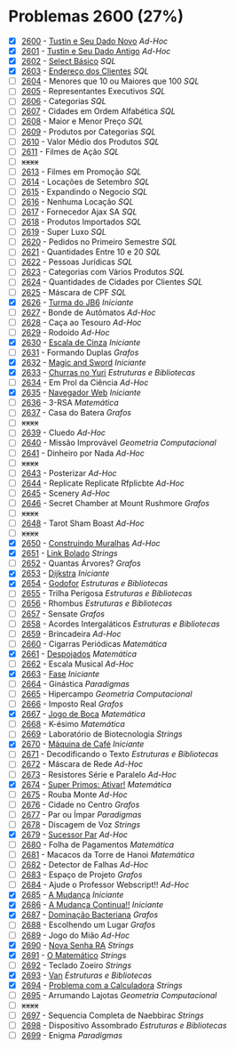 # Problemas 2600 (27%)

- [x]  [2600](https://www.beecrowd.com.br/judge/pt/problems/view/2600) - [Tustin e Seu Dado Novo](https://github.com/potigol/beecrowd/blob/master/src/2600/2600.poti) *Ad-Hoc*
- [x]  [2601](https://www.beecrowd.com.br/judge/pt/problems/view/2601) - [Tustin e Seu Dado Antigo](https://github.com/potigol/beecrowd/blob/master/src/2600/2601.poti) *Ad-Hoc*
- [x]  [2602](https://www.beecrowd.com.br/judge/pt/problems/view/2602) - [Select Básico](https://github.com/potigol/beecrowd/blob/master/src/2600/2602.poti) *SQL*
- [x]  [2603](https://www.beecrowd.com.br/judge/pt/problems/view/2603) - [Endereço dos Clientes](https://github.com/potigol/beecrowd/blob/master/src/2600/2603.poti) *SQL*
- [ ]  [2604](https://www.beecrowd.com.br/judge/pt/problems/view/2604) - Menores que 10 ou Maiores que 100 *SQL*
- [ ]  [2605](https://www.beecrowd.com.br/judge/pt/problems/view/2605) - Representantes Executivos *SQL*
- [ ]  [2606](https://www.beecrowd.com.br/judge/pt/problems/view/2606) - Categorias *SQL*
- [ ]  [2607](https://www.beecrowd.com.br/judge/pt/problems/view/2607) - Cidades em Ordem Alfabética *SQL*
- [ ]  [2608](https://www.beecrowd.com.br/judge/pt/problems/view/2608) - Maior e Menor Preço *SQL*
- [ ]  [2609](https://www.beecrowd.com.br/judge/pt/problems/view/2609) - Produtos por Categorias *SQL*
- [ ]  [2610](https://www.beecrowd.com.br/judge/pt/problems/view/2610) - Valor Médio dos Produtos *SQL*
- [ ]  [2611](https://www.beecrowd.com.br/judge/pt/problems/view/2611) - Filmes de Ação *SQL*
- [ ] ~~xxxx~~
- [ ]  [2613](https://www.beecrowd.com.br/judge/pt/problems/view/2613) - Filmes em Promoção *SQL*
- [ ]  [2614](https://www.beecrowd.com.br/judge/pt/problems/view/2614) - Locações de Setembro *SQL*
- [ ]  [2615](https://www.beecrowd.com.br/judge/pt/problems/view/2615) - Expandindo o Negocio *SQL*
- [ ]  [2616](https://www.beecrowd.com.br/judge/pt/problems/view/2616) - Nenhuma Locação *SQL*
- [ ]  [2617](https://www.beecrowd.com.br/judge/pt/problems/view/2617) - Fornecedor Ajax SA *SQL*
- [ ]  [2618](https://www.beecrowd.com.br/judge/pt/problems/view/2618) - Produtos Importados *SQL*
- [ ]  [2619](https://www.beecrowd.com.br/judge/pt/problems/view/2619) - Super Luxo *SQL*
- [ ]  [2620](https://www.beecrowd.com.br/judge/pt/problems/view/2620) - Pedidos no Primeiro Semestre *SQL*
- [ ]  [2621](https://www.beecrowd.com.br/judge/pt/problems/view/2621) - Quantidades Entre 10 e 20 *SQL*
- [ ]  [2622](https://www.beecrowd.com.br/judge/pt/problems/view/2622) - Pessoas Jurídicas *SQL*
- [ ]  [2623](https://www.beecrowd.com.br/judge/pt/problems/view/2623) - Categorias com Vários Produtos *SQL*
- [ ]  [2624](https://www.beecrowd.com.br/judge/pt/problems/view/2624) - Quantidades de Cidades por Clientes *SQL*
- [ ]  [2625](https://www.beecrowd.com.br/judge/pt/problems/view/2625) - Máscara de CPF *SQL*
- [x]  [2626](https://www.beecrowd.com.br/judge/pt/problems/view/2626) - [Turma do JB6](https://github.com/potigol/beecrowd/blob/master/src/2600/2626.poti) *Iniciante*
- [ ]  [2627](https://www.beecrowd.com.br/judge/pt/problems/view/2627) - Bonde de Autômatos *Ad-Hoc*
- [ ]  [2628](https://www.beecrowd.com.br/judge/pt/problems/view/2628) - Caça ao Tesouro *Ad-Hoc*
- [ ]  [2629](https://www.beecrowd.com.br/judge/pt/problems/view/2629) - Rodoido *Ad-Hoc*
- [x]  [2630](https://www.beecrowd.com.br/judge/pt/problems/view/2630) - [Escala de Cinza](https://github.com/potigol/beecrowd/blob/master/src/2600/2630.poti) *Iniciante*
- [ ]  [2631](https://www.beecrowd.com.br/judge/pt/problems/view/2631) - Formando Duplas *Grafos*
- [x]  [2632](https://www.beecrowd.com.br/judge/pt/problems/view/2632) - [Magic and Sword](https://github.com/potigol/beecrowd/blob/master/src/2600/2632.poti) *Iniciante*
- [x]  [2633](https://www.beecrowd.com.br/judge/pt/problems/view/2633) - [Churras no Yuri](https://github.com/potigol/beecrowd/blob/master/src/2600/2633.poti) *Estruturas e Bibliotecas*
- [ ]  [2634](https://www.beecrowd.com.br/judge/pt/problems/view/2634) - Em Prol da Ciência *Ad-Hoc*
- [x]  [2635](https://www.beecrowd.com.br/judge/pt/problems/view/2635) - [Navegador Web](https://github.com/potigol/beecrowd/blob/master/src/2600/2635.poti) *Iniciante*
- [ ]  [2636](https://www.beecrowd.com.br/judge/pt/problems/view/2636) - 3-RSA *Matemática*
- [ ]  [2637](https://www.beecrowd.com.br/judge/pt/problems/view/2637) - Casa do Batera *Grafos*
- [ ] ~~xxxx~~
- [ ]  [2639](https://www.beecrowd.com.br/judge/pt/problems/view/2639) - Cluedo *Ad-Hoc*
- [ ]  [2640](https://www.beecrowd.com.br/judge/pt/problems/view/2640) - Missão Improvável *Geometria Computacional*
- [ ]  [2641](https://www.beecrowd.com.br/judge/pt/problems/view/2641) - Dinheiro por Nada *Ad-Hoc*
- [ ] ~~xxxx~~
- [ ]  [2643](https://www.beecrowd.com.br/judge/pt/problems/view/2643) - Posterizar *Ad-Hoc*
- [ ]  [2644](https://www.beecrowd.com.br/judge/pt/problems/view/2644) - Replicate Replicate Rfplicbte *Ad-Hoc*
- [ ]  [2645](https://www.beecrowd.com.br/judge/pt/problems/view/2645) - Scenery *Ad-Hoc*
- [ ]  [2646](https://www.beecrowd.com.br/judge/pt/problems/view/2646) - Secret Chamber at Mount Rushmore *Grafos*
- [ ] ~~xxxx~~
- [ ]  [2648](https://www.beecrowd.com.br/judge/pt/problems/view/2648) - Tarot Sham Boast *Ad-Hoc*
- [ ] ~~xxxx~~
- [x]  [2650](https://www.beecrowd.com.br/judge/pt/problems/view/2650) - [Construindo Muralhas](https://github.com/potigol/beecrowd/blob/master/src/2600/2650.poti) *Ad-Hoc*
- [x]  [2651](https://www.beecrowd.com.br/judge/pt/problems/view/2651) - [Link Bolado](https://github.com/potigol/beecrowd/blob/master/src/2600/2651.poti) *Strings*
- [ ]  [2652](https://www.beecrowd.com.br/judge/pt/problems/view/2652) - Quantas Árvores? *Grafos*
- [x]  [2653](https://www.beecrowd.com.br/judge/pt/problems/view/2653) - [Dijkstra](https://github.com/potigol/beecrowd/blob/master/src/2600/2653.poti) *Iniciante*
- [x]  [2654](https://www.beecrowd.com.br/judge/pt/problems/view/2654) - [Godofor](https://github.com/potigol/beecrowd/blob/master/src/2600/2654.poti) *Estruturas e Bibliotecas*
- [ ]  [2655](https://www.beecrowd.com.br/judge/pt/problems/view/2655) - Trilha Perigosa *Estruturas e Bibliotecas*
- [ ]  [2656](https://www.beecrowd.com.br/judge/pt/problems/view/2656) - Rhombus *Estruturas e Bibliotecas*
- [ ]  [2657](https://www.beecrowd.com.br/judge/pt/problems/view/2657) - Sensate *Grafos*
- [ ]  [2658](https://www.beecrowd.com.br/judge/pt/problems/view/2658) - Acordes Intergaláticos *Estruturas e Bibliotecas*
- [ ]  [2659](https://www.beecrowd.com.br/judge/pt/problems/view/2659) - Brincadeira *Ad-Hoc*
- [ ]  [2660](https://www.beecrowd.com.br/judge/pt/problems/view/2660) - Cigarras Periódicas *Matemática*
- [x]  [2661](https://www.beecrowd.com.br/judge/pt/problems/view/2661) - [Despojados](https://github.com/potigol/beecrowd/blob/master/src/2600/2661.poti) *Matemática*
- [ ]  [2662](https://www.beecrowd.com.br/judge/pt/problems/view/2662) - Escala Musical *Ad-Hoc*
- [x]  [2663](https://www.beecrowd.com.br/judge/pt/problems/view/2663) - [Fase](https://github.com/potigol/beecrowd/blob/master/src/2600/2663.poti) *Iniciante*
- [ ]  [2664](https://www.beecrowd.com.br/judge/pt/problems/view/2664) - Ginástica *Paradigmas*
- [ ]  [2665](https://www.beecrowd.com.br/judge/pt/problems/view/2665) - Hipercampo *Geometria Computacional*
- [ ]  [2666](https://www.beecrowd.com.br/judge/pt/problems/view/2666) - Imposto Real *Grafos*
- [x]  [2667](https://www.beecrowd.com.br/judge/pt/problems/view/2667) - [Jogo de Boca](https://github.com/potigol/beecrowd/blob/master/src/2600/2667.poti) *Matemática*
- [ ]  [2668](https://www.beecrowd.com.br/judge/pt/problems/view/2668) - K-ésimo *Matemática*
- [ ]  [2669](https://www.beecrowd.com.br/judge/pt/problems/view/2669) - Laboratório de Biotecnologia *Strings*
- [x]  [2670](https://www.beecrowd.com.br/judge/pt/problems/view/2670) - [Máquina de Café](https://github.com/potigol/beecrowd/blob/master/src/2600/2670.poti) *Iniciante*
- [ ]  [2671](https://www.beecrowd.com.br/judge/pt/problems/view/2671) - Decodificando o Texto *Estruturas e Bibliotecas*
- [ ]  [2672](https://www.beecrowd.com.br/judge/pt/problems/view/2672) - Máscara de Rede *Ad-Hoc*
- [ ]  [2673](https://www.beecrowd.com.br/judge/pt/problems/view/2673) - Resistores Série e Paralelo *Ad-Hoc*
- [x]  [2674](https://www.beecrowd.com.br/judge/pt/problems/view/2674) - [Super Primos: Ativar!](https://github.com/potigol/beecrowd/blob/master/src/2600/2674.poti) *Matemática*
- [ ]  [2675](https://www.beecrowd.com.br/judge/pt/problems/view/2675) - Rouba Monte *Ad-Hoc*
- [ ]  [2676](https://www.beecrowd.com.br/judge/pt/problems/view/2676) - Cidade no Centro *Grafos*
- [ ]  [2677](https://www.beecrowd.com.br/judge/pt/problems/view/2677) - Par ou Ímpar *Paradigmas*
- [ ]  [2678](https://www.beecrowd.com.br/judge/pt/problems/view/2678) - Discagem de Voz *Strings*
- [x]  [2679](https://www.beecrowd.com.br/judge/pt/problems/view/2679) - [Sucessor Par](https://github.com/potigol/beecrowd/blob/master/src/2600/2679.poti) *Ad-Hoc*
- [ ]  [2680](https://www.beecrowd.com.br/judge/pt/problems/view/2680) - Folha de Pagamentos *Matemática*
- [ ]  [2681](https://www.beecrowd.com.br/judge/pt/problems/view/2681) - Macacos da Torre de Hanoi *Matemática*
- [ ]  [2682](https://www.beecrowd.com.br/judge/pt/problems/view/2682) - Detector de Falhas *Ad-Hoc*
- [ ]  [2683](https://www.beecrowd.com.br/judge/pt/problems/view/2683) - Espaço de Projeto *Grafos*
- [ ]  [2684](https://www.beecrowd.com.br/judge/pt/problems/view/2684) - Ajude o Professor Webscript!! *Ad-Hoc*
- [x]  [2685](https://www.beecrowd.com.br/judge/pt/problems/view/2685) - [A Mudança](https://github.com/potigol/beecrowd/blob/master/src/2600/2685.poti) *Iniciante*
- [x]  [2686](https://www.beecrowd.com.br/judge/pt/problems/view/2686) - [A Mudança Continua!!](https://github.com/potigol/beecrowd/blob/master/src/2600/2686.poti) *Iniciante*
- [x]  [2687](https://www.beecrowd.com.br/judge/pt/problems/view/2687) - [Dominação Bacteriana](https://github.com/potigol/beecrowd/blob/master/src/2600/2687.poti) *Grafos*
- [ ]  [2688](https://www.beecrowd.com.br/judge/pt/problems/view/2688) - Escolhendo um Lugar *Grafos*
- [ ]  [2689](https://www.beecrowd.com.br/judge/pt/problems/view/2689) - Jogo do Mião *Ad-Hoc*
- [x]  [2690](https://www.beecrowd.com.br/judge/pt/problems/view/2690) - [Nova Senha RA](https://github.com/potigol/beecrowd/blob/master/src/2600/2690.poti) *Strings*
- [x]  [2691](https://www.beecrowd.com.br/judge/pt/problems/view/2691) - [O Matemático](https://github.com/potigol/beecrowd/blob/master/src/2600/2691.poti) *Strings*
- [ ]  [2692](https://www.beecrowd.com.br/judge/pt/problems/view/2692) - Teclado Zoeiro *Strings*
- [x]  [2693](https://www.beecrowd.com.br/judge/pt/problems/view/2693) - [Van](https://github.com/potigol/beecrowd/blob/master/src/2600/2693.poti) *Estruturas e Bibliotecas*
- [x]  [2694](https://www.beecrowd.com.br/judge/pt/problems/view/2694) - [Problema com a Calculadora](https://github.com/potigol/beecrowd/blob/master/src/2600/2694.poti) *Strings*
- [ ]  [2695](https://www.beecrowd.com.br/judge/pt/problems/view/2695) - Arrumando Lajotas *Geometria Computacional*
- [ ] ~~xxxx~~
- [ ]  [2697](https://www.beecrowd.com.br/judge/pt/problems/view/2697) - Sequencia Completa de Naebbirac *Strings*
- [ ]  [2698](https://www.beecrowd.com.br/judge/pt/problems/view/2698) - Dispositivo Assombrado *Estruturas e Bibliotecas*
- [ ]  [2699](https://www.beecrowd.com.br/judge/pt/problems/view/2699) - Enigma *Paradigmas*